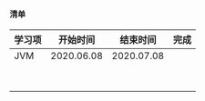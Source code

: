 #### 清单

| 学习项 | 开始时间   | 结束时间   | 完成 |
| ------ | ---------- | ---------- | ---- |
| JVM    | 2020.06.08 | 2020.07.08 |      |
|        |            |            |      |
|        |            |            |      |
|        |            |            |      |
|        |            |            |      |
|        |            |            |      |
|        |            |            |      |
|        |            |            |      |
|        |            |            |      |


